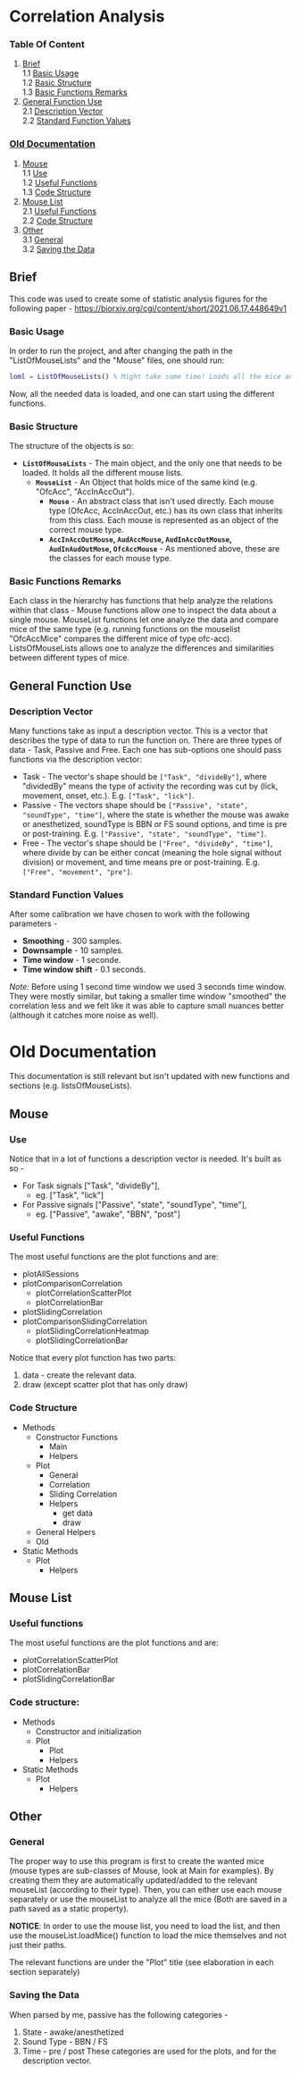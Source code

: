 # Correlation Analysis
### Table Of Content
1. [Brief](#brief)  
    1.1 [Basic Usage](#basic-usage)  
    1.2 [Basic Structure](#basic-structure)  
    1.3 [Basic Functions Remarks](#basic-functions-remarks)
2. [General Function Use](#general-function-use)  
    2.1 [Description Vector](#description-vector)  
    2.2 [Standard Function Values](#standard-function-values)

### [Old Documentation](#old-documentation)
1. [Mouse](#mouse)  
    1.1 [Use](#use)  
    1.2 [Useful Functions](#useful-functions)  
    1.3 [Code Structure](#code-structure)  
2. [Mouse List](#mouse-list)  
    2.1 [Useful Functions](#useful-functions-1)  
    2.2 [Code Structure](#code-structure-1)  
3. [Other](#other)  
    3.1 [General](#general)  
    3.2 [Saving the Data](#saving-the-data)  

## Brief
This code was used to create some of statistic analysis figures for the following paper - https://biorxiv.org/cgi/content/short/2021.06.17.448649v1

### Basic Usage
In order to run the project, and after changing the path in the "ListOfMouseLists" and the "Mouse" files, one should run:
````matlab
loml = ListOfMouseLists() % Might take some time! Loads all the mice and lists into a struct of a ListOfMiceLists
````
Now, all the needed data is loaded, and one can start using the different functions.

### Basic Structure
The structure of the objects is so:
* **`ListOfMouseLists`** - The main object, and the only one that needs to be loaded. It holds all the different mouse lists.
    * **`MouseList`** - An Object that holds mice of the same kind (e.g. "OfcAcc", "AccInAccOut").
        * **`Mouse`** - An abstract class that isn't used directly. Each mouse type (OfcAcc, AccInAccOut, etc.) has its own class that inherits from this class. Each mouse is represented as an object of the correct mouse type.
        * **`AccInAccOutMouse`, `AudAccMouse`, `AudInAccOutMouse`, `AudInAudOutMose`, `OfcAccMouse`** - As mentioned above, these are the classes for each mouse type.

### Basic Functions Remarks
Each class in the hierarchy has functions that help analyze the relations within that class - Mouse functions allow one to inspect the data about a single mouse. MouseList functions let one analyze the data and compare mice of the same type (e.g. running functions on the mouselist "OfcAccMice" compares the different mice of type ofc-acc). ListsOfMouseLists allows one to analyze the differences and similarities between different types of mice.


## General Function Use
### Description Vector
Many functions take as input a description vector. This is a vector that describes the type of data to run the function on. 
There are three types of data - Task, Passive and Free. Each one has sub-options one should pass functions via the description vector:
* Task - The vector's shape should be `["Task", "divideBy"]`, where "dividedBy" means the type of activity the recording was cut by (lick, movement, onset, etc.). E.g. `["Task", "lick"]`.
* Passive - The vectors shape should be `["Passive", "state", "soundType", "time"]`, where the state is whether the mouse was awake or anesthetized, soundType is BBN or FS sound options, and time is pre or post-training. E.g. `["Passive", "state", "soundType", "time"]`.
* Free - The vector's shape should be `["Free", "divideBy", "time"]`, where divide by can be either concat (meaning the hole signal without division) or movement, and time means pre or post-training. E.g. `["Free", "movement", "pre"]`.

### Standard Function Values
After some calibration we have chosen to work with the following parameters - 
* **Smoothing** - 300 samples.
* **Downsample** - 10 samples.
* **Time window** - 1 seconde.
* **Time window shift** - 0.1 seconds.

*Note:* Before using 1 second time window we used 3 seconds time window. They were mostly similar, but taking a smaller time window "smoothed" the correlation less and we felt like it was able to capture small nuances better (although it catches more noise as well).


# Old Documentation
This documentation is still relevant but isn't updated with new functions and sections (e.g. listsOfMouseLists).

## Mouse

### Use
Notice that in a lot of functions a description vector is needed. It's built as so - 
- For Task signals ["Task", "divideBy"],
	- eg. ["Task", "lick"]
- For Passive signals ["Passive", "state", "soundType", "time"],
	- eg.  ["Passive", "awake", "BBN", "post"]

### Useful Functions
The most useful functions are the plot functions and are:
* plotAllSessions
* plotComparisonCorrelation
	* plotCorrelationScatterPlot
	* plotCorrelationBar
* plotSlidingCorrelation
* plotComparisonSlidingCorrelation
	* plotSlidingCorrelationHeatmap
	* plotSlidingCorrelationBar


Notice that every plot function has two parts:
 1. data - create the relevant data.
 2. draw
(except scatter plot that has only draw)

### Code Structure
* Methods
	* Constructor Functions
		* Main
		* Helpers
	* Plot
		* General
		* Correlation
		* Sliding Correlation
		* Helpers
			* get data
			* draw
	* General Helpers
	* Old
* Static Methods
	* Plot
		* Helpers

## Mouse List

### Useful functions
The most useful functions are the plot functions and are:
* plotCorrelationScatterPlot
* plotCorrelationBar
* plotSlidingCorrelationBar

### Code structure:

* Methods
	* Constructor and initialization
	* Plot
		* Plot
		* Helpers
* Static Methods
	* Plot
		* Helpers

## Other
### General
The proper way to use this program is first to create the wanted mice (mouse types are sub-classes of Mouse, look at Main for examples). By creating them they are automatically updated/added to the relevant mouseList (according to their type). Then, you can either use each mouse separately or use the mouseList to analyze all the mice (Both are saved in a path saved as a static property).

**NOTICE**: In order to use the mouse list, you need to load the list, and then use the mouseList.loadMice() function to load the mice themselves and not just their paths.

The relevant functions are under the "Plot" title (see elaboration in each section separately)

### Saving the Data
When parsed by me, passive has the following categories -

 1. State - awake/anesthetized
 2. Sound Type - BBN / FS
 3. Time - pre / post
These categories are used for the plots, and for the description vector.

